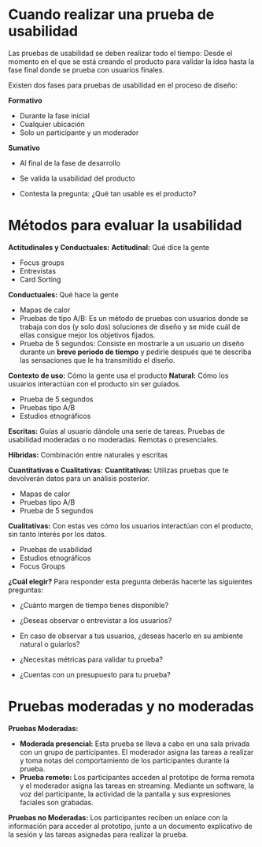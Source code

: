 # Cuando realizar una prueba de usabilidad

Las pruebas de usabilidad se deben realizar todo el tiempo: Desde el momento en el que se está creando el producto para validar la idea hasta la fase final donde se prueba con usuarios finales.

Existen dos fases para pruebas de usabilidad en el proceso de diseño:

**Formativo**

- Durante la fase inicial
- Cualquier ubicación
- Solo un participante y un moderador

**Sumativo**

- Al final de la fase de desarrollo

- Se valida la usabilidad del producto

- Contesta la pregunta: ¿Qué tan usable es el producto?

  

# Métodos para evaluar la usabilidad

**Actitudinales y Conductuales:**
**Actitudinal:** Qué dice la gente

- Focus groups
- Entrevistas
- Card Sorting

**Conductuales:** Qué hace la gente

- Mapas de calor
- Pruebas de tipo A/B: Es un método de pruebas con usuarios donde se trabaja con dos (y solo dos) soluciones de diseño y se mide cuál de ellas consigue mejor los objetivos fijados.
- Prueba de 5 segundos: Consiste en mostrarle a un usuario un diseño durante un **breve periodo de tiempo** y pedirle después que te describa las sensaciones que le ha transmitido el diseño.

**Contexto de uso:** Cómo la gente usa el producto
**Natural:** Cómo los usuarios interactúan con el producto sin ser guiados.

- Prueba de 5 segundos
- Pruebas tipo A/B
- Estudios etnográficos

**Escritas:** Guías al usuario dándole una serie de tareas. Pruebas de usabilidad moderadas o no moderadas. Remotas o presenciales.

**Híbridas:** Combinación entre naturales y escritas

**Cuantitativas o Cualitativas:**
**Cuantitativas:** Utilizas pruebas que te devolverán datos para un análisis posterior.

- Mapas de calor
- Pruebas tipo A/B
- Prueba de 5 segundos

**Cualitativas:** Con estas ves cómo los usuarios interactúan con el producto, sin tanto interés por los datos.

- Pruebas de usabilidad
- Estudios etnográficos
- Focus Groups

**¿Cuál elegir?** Para responder esta pregunta deberás hacerte las siguientes preguntas:

- ¿Cuánto margen de tiempo tienes disponible?

- ¿Deseas observar o entrevistar a los usuarios?

- En caso de observar a tus usuarios, ¿deseas hacerlo en su ambiente natural o guiarlos?

- ¿Necesitas métricas para validar tu prueba?

- ¿Cuentas con un presupuesto para tu prueba?

  

# Pruebas moderadas y no moderadas

**Pruebas Moderadas:**

- **Moderada presencial:** Esta prueba se lleva a cabo en una sala privada con un grupo de participantes. El moderador asigna las tareas a realizar y toma notas del comportamiento de los participantes durante la prueba.
- **Prueba remoto:** Los participantes acceden al prototipo de forma remota y el moderador asigna las tareas en streaming. Mediante un software, la voz del participante, la actividad de la pantalla y sus expresiones faciales son grabadas.

**Pruebas no Moderadas:** Los participantes reciben un enlace con la información para acceder al prototipo, junto a un documento explicativo de la sesión y las tareas asignadas para realizar la prueba.